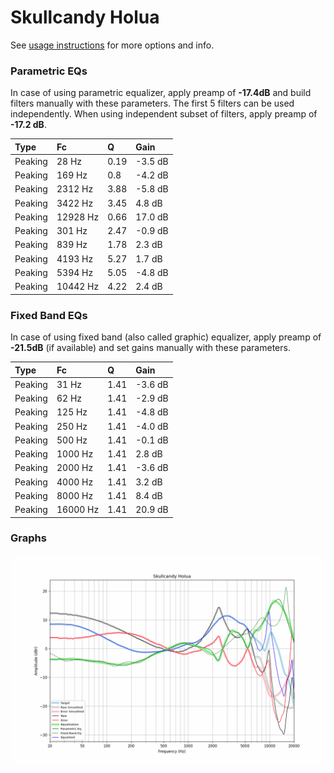 # Skullcandy Holua
See [usage instructions](https://github.com/jaakkopasanen/AutoEq#usage) for more options and info.

### Parametric EQs
In case of using parametric equalizer, apply preamp of **-17.4dB** and build filters manually
with these parameters. The first 5 filters can be used independently.
When using independent subset of filters, apply preamp of **-17.2 dB**.

| Type    | Fc       |    Q | Gain    |
|:--------|:---------|:-----|:--------|
| Peaking | 28 Hz    | 0.19 | -3.5 dB |
| Peaking | 169 Hz   | 0.8  | -4.2 dB |
| Peaking | 2312 Hz  | 3.88 | -5.8 dB |
| Peaking | 3422 Hz  | 3.45 | 4.8 dB  |
| Peaking | 12928 Hz | 0.66 | 17.0 dB |
| Peaking | 301 Hz   | 2.47 | -0.9 dB |
| Peaking | 839 Hz   | 1.78 | 2.3 dB  |
| Peaking | 4193 Hz  | 5.27 | 1.7 dB  |
| Peaking | 5394 Hz  | 5.05 | -4.8 dB |
| Peaking | 10442 Hz | 4.22 | 2.4 dB  |

### Fixed Band EQs
In case of using fixed band (also called graphic) equalizer, apply preamp of **-21.5dB**
(if available) and set gains manually with these parameters.

| Type    | Fc       |    Q | Gain    |
|:--------|:---------|:-----|:--------|
| Peaking | 31 Hz    | 1.41 | -3.6 dB |
| Peaking | 62 Hz    | 1.41 | -2.9 dB |
| Peaking | 125 Hz   | 1.41 | -4.8 dB |
| Peaking | 250 Hz   | 1.41 | -4.0 dB |
| Peaking | 500 Hz   | 1.41 | -0.1 dB |
| Peaking | 1000 Hz  | 1.41 | 2.8 dB  |
| Peaking | 2000 Hz  | 1.41 | -3.6 dB |
| Peaking | 4000 Hz  | 1.41 | 3.2 dB  |
| Peaking | 8000 Hz  | 1.41 | 8.4 dB  |
| Peaking | 16000 Hz | 1.41 | 20.9 dB |

### Graphs
![](./Skullcandy%20Holua.png)